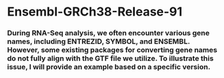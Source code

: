 # Ensembl-GRCh38-Release-91
### During RNA-Seq analysis, we often encounter various gene names, including ENTREZID, SYMBOL, and ENSEMBL. However, some existing packages for converting gene names do not fully align with the GTF file we utilize. To illustrate this issue, I will provide an example based on a specific version.
